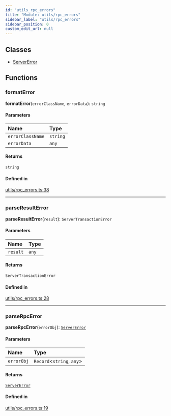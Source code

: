 ```yaml
---
id: "utils_rpc_errors"
title: "Module: utils/rpc_errors"
sidebar_label: "utils/rpc_errors"
sidebar_position: 0
custom_edit_url: null
---
```


## Classes

- [ServerError](../classes/utils_rpc_errors.ServerError.md)

## Functions

### formatError

**formatError**(`errorClassName`, `errorData`): `string`

#### Parameters

| Name | Type |
| :------ | :------ |
| `errorClassName` | `string` |
| `errorData` | `any` |

#### Returns

`string`

#### Defined in

[utils/rpc_errors.ts:38](https://github.com/near/near-api-js/blob/ef6d7fbf/packages/near-api-js/src/utils/rpc_errors.ts#L38)

___

### parseResultError

**parseResultError**(`result`): `ServerTransactionError`

#### Parameters

| Name | Type |
| :------ | :------ |
| `result` | `any` |

#### Returns

`ServerTransactionError`

#### Defined in

[utils/rpc_errors.ts:28](https://github.com/near/near-api-js/blob/ef6d7fbf/packages/near-api-js/src/utils/rpc_errors.ts#L28)

___

### parseRpcError

**parseRpcError**(`errorObj`): [`ServerError`](../classes/utils_rpc_errors.ServerError.md)

#### Parameters

| Name | Type |
| :------ | :------ |
| `errorObj` | `Record`<`string`, `any`\> |

#### Returns

[`ServerError`](../classes/utils_rpc_errors.ServerError.md)

#### Defined in

[utils/rpc_errors.ts:19](https://github.com/near/near-api-js/blob/ef6d7fbf/packages/near-api-js/src/utils/rpc_errors.ts#L19)
